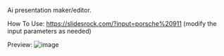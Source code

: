Ai presentation maker/editor.

How To Use:
https://slidesrock.com/?input=porsche%20911 (modify the input parameters as needed)

Preview:
![image](https://github.com/45akshat/draw/assets/98400519/5550c4fd-fdd0-491d-b316-afb4bf6845eb)
